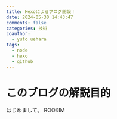```yaml
---
title: Hexoによるブログ開設！
date: 2024-05-30 14:43:47
comments: false
categories: 技術
coauthor:
  - yuto uehara
tags:
  - node
  - hexo
  - github
---
```

<!-- more -->
# このブログの解説目的
はじめまして。
ROOXIM
